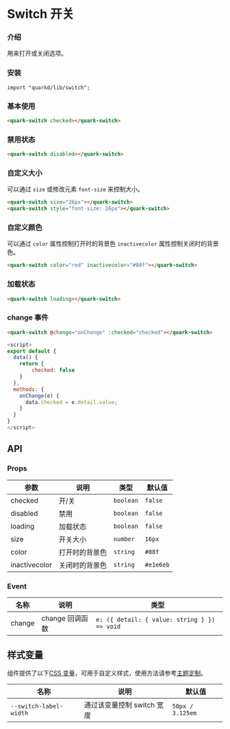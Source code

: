 # Switch 开关

### 介绍

用来打开或关闭选项。

### 安装

```tsx
import "quarkd/lib/switch";
```

### 基本使用

```html
<quark-switch checked></quark-switch>
```

### 禁用状态

```html
<quark-switch disabled></quark-switch>
```

### 自定义大小

可以通过 `size` 或修改元素 `font-size` 来控制大小。

```html
<quark-switch size="26px"></quark-switch>
<quark-switch style="font-size: 26px"></quark-switch>
```

### 自定义颜色

可以通过 `color` 属性控制打开时的背景色 `inactivecolor` 属性控制关闭时的背景色。

```html
<quark-switch color="red" inactivecolor="#08f"></quark-switch>
```

### 加载状态

```html
<quark-switch loading></quark-switch>
```

### change 事件

```html
<quark-switch @change="onChange" :checked="checked"></quark-switch>
```

```js
<script>
export default {
  data() {
    return {
        checked: false
    }
  },
  methods: {
    onChange(e) {
      data.checked = e.detail.value;
    }
  }
}
</script>
```

## API

### Props

| 参数     | 说明     | 类型      | 默认值  |
| -------- | -------- | --------- | ------- |
| checked  | 开/关    | `boolean` | `false` |
| disabled | 禁用     | `boolean` | `false` |
| loading  | 加载状态  | `boolean` | `false` |
| size     | 开关大小 | `number`  | `16px ` |
| color    | 打开时的背景色     | `string`  | `#08f`|
| inactivecolor    | 关闭时的背景色     | `string`  | `#e1e6eb`|

### Event

| 名称   | 说明            | 类型                                   |
| ------ | --------------- | -------------------------------------- |
| change | change 回调函数 | `e: ({ detail: { value: string } }) => void` |

## 样式变量

组件提供了以下[CSS 变量](https://developer.mozilla.org/zh-CN/docs/Web/CSS/Using_CSS_custom_properties)，可用于自定义样式，使用方法请参考[主题定制](#/zh-CN/guide/theme)。

| 名称                   | 说明                       | 默认值           |
| ---------------------- | -------------------------- | ---------------- |
| `--switch-label-width` | 通过该变量控制 switch 宽度 | `50px / 3.125em` |

